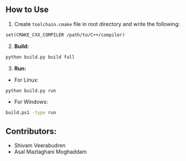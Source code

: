 ## How to Use

1. Create `toolchain.cmake` file in root directory and write the following:
```txt
set(CMAKE_CXX_COMPILER /path/to/C++/compiler)
```

2. **Build:**
```sh
python build.py build full
```


3. **Run:**
- For Linux:
```sh
python build.py run
```

- For Windows:
```sh
build.ps1 -type run
```


## Contributors:
- Shivam Veerabudren
- Asal Mazlaghani Moghaddam
